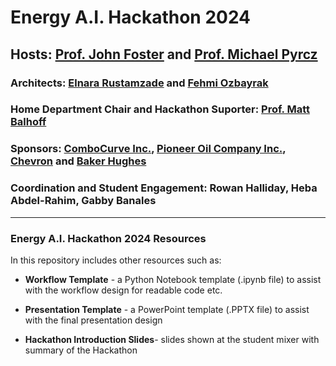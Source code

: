 # Energy A.I. Hackathon 2024

## Hosts: [Prof. John Foster](https://twitter.com/johntfoster) and [Prof. Michael Pyrcz](https://twitter.com/GeostatsGuy)

### Architects: [Elnara Rustamzade](https://www.linkedin.com/in/elnara-rustamzade-779396162/) and [Fehmi Ozbayrak](https://www.linkedin.com/in/fozbayrak)

### Home Department Chair and Hackathon Suporter: [Prof. Matt Balhoff](https://www.linkedin.com/in/matthew-balhoff-4297b247)

### Sponsors: [ComboCurve Inc.](https://www.combocurve.com/), [Pioneer Oil Company Inc.](https://pioneeroil.net/), [Chevron](https://www.chevron.com) and [Baker Hughes](https://www.bakerhughes.com/)

### Coordination and Student Engagement: Rowan Halliday, Heba Abdel-Rahim, Gabby Banales

___

### Energy A.I. Hackathon 2024 Resources 

In this repository includes other resources such as:

* **Workflow Template** - a Python Notebook template (.ipynb file) to assist with the workflow design for readable code etc.

* **Presentation Template** - a PowerPoint template (.PPTX file) to assist with the final presentation design

* **Hackathon Introduction Slides**- slides shown at the student mixer with summary of the Hackathon 
